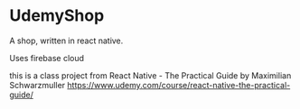 # UdemyShop

A shop, written in react native.

Uses firebase cloud

this is a class project from React Native - The Practical Guide by Maximilian Schwarzmuller
https://www.udemy.com/course/react-native-the-practical-guide/
